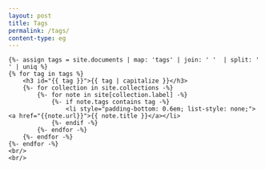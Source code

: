 ```yaml
---
layout: post
title: Tags
permalink: /tags/
content-type: eg
---
```


<style>
.category-content a {
    text-decoration: none;
    color: #4183c4;
}

.category-content a:hover {
    text-decoration: underline;
    color: #4183c4;
}
</style>

<main>

    {%- assign tags = site.documents | map: 'tags' | join: ' '  | split: ' ' | uniq %}
    {% for tag in tags %}
        <h3 id="{{ tag }}">{{ tag | capitalize }}</h3>
        {%- for collection in site.collections -%}
            {%- for note in site[collection.label] -%}
                {%- if note.tags contains tag -%}
                    <li style="padding-bottom: 0.6em; list-style: none;"><a href="{{note.url}}">{{ note.title }}</a></li>
                {%- endif -%}
            {%- endfor -%}
        {%- endfor -%}
    {%- endfor -%}
    <br/>
    <br/>
</main>
